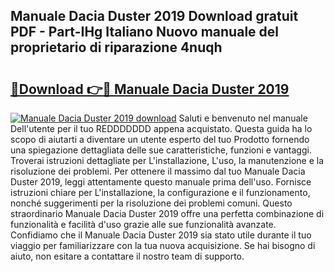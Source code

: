 ## Manuale Dacia Duster 2019 Download gratuit PDF - Part-IHg Italiano Nuovo manuale del proprietario di riparazione 4nuqh

# <h2><a href="http://dfelv12.blite.top/?on=Manuale+Dacia+Duster+2019">🔗Download 👉🔴 Manuale Dacia Duster 2019</a></h2>

[![Manuale Dacia Duster 2019 download](https://i.imgur.com/lujVjoI.png)](http://dfelv12.blite.top/?on=Manuale+Dacia+Duster+2019)
Saluti e benvenuto nel manuale Dell'utente per il tuo REDDDDDDD appena acquistato. Questa guida ha lo scopo di aiutarti a diventare un utente esperto del tuo Prodotto fornendo una spiegazione dettagliata delle sue caratteristiche, funzioni e vantaggi. Troverai istruzioni dettagliate per L'installazione, L'uso, la manutenzione e la risoluzione dei problemi. Per ottenere il massimo dal tuo Manuale Dacia Duster 2019, leggi attentamente questo manuale prima dell'uso. Fornisce istruzioni chiare per L'installazione, la configurazione e il funzionamento, nonché suggerimenti per la risoluzione dei problemi comuni. Questo straordinario Manuale Dacia Duster 2019 offre una perfetta combinazione di funzionalità e facilità d'uso grazie alle sue funzionalità avanzate. Confidiamo che il Manuale Dacia Duster 2019 sia stato utile durante il tuo viaggio per familiarizzare con la tua nuova acquisizione. Se hai bisogno di aiuto, non esitare a contattare il nostro team di supporto.
